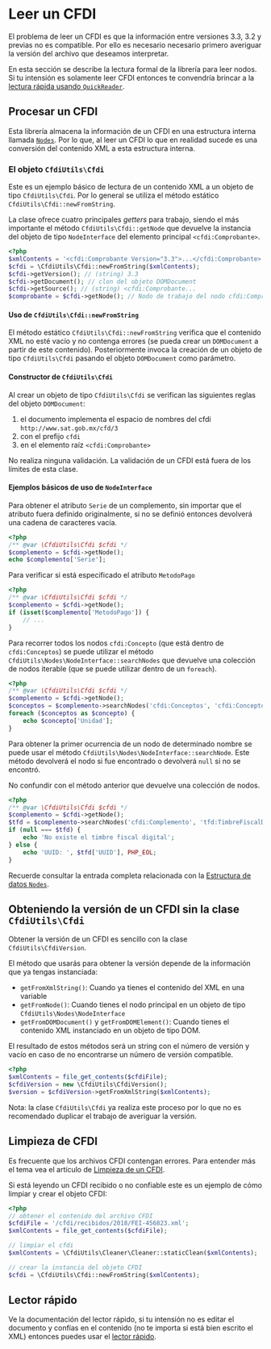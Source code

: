 # Leer un CFDI

El problema de leer un CFDI es que la información entre versiones 3.3, 3.2
y previas no es compatible. Por ello es necesario necesario primero
averiguar la versión del archivo que deseamos interpretar.

En esta sección se describe la lectura formal de la librería para leer nodos.
Si tu intensión es solamente leer CFDI entonces te convendría brincar a la
[lectura rápida usando `QuickReader`](quickreader.md).


## Procesar un CFDI

Esta librería almacena la información de un CFDI en una estructura interna llamada
[`Nodes`](../componentes/nodes.md). Por lo que, al leer un CFDI lo que en realidad sucede es
una conversión del contenido XML a esta estructura interna.


### El objeto `CfdiUtils\Cfdi`

Este es un ejemplo básico de lectura de un contenido XML a un objeto de
tipo `CfdiUtils\Cfdi`. Por lo general se utiliza el método estático
`CfdiUtils\Cfdi::newFromString`.

La clase ofrece cuatro principales *getters* para trabajo, siendo el más importante
el método `CfdiUtils\Cfdi::getNode` que devuelve la instancia del objeto de tipo
`NodeInterface` del elemento principal `<cfdi:Comprobante>`.

```php
<?php
$xmlContents = '<cfdi:Comprobante Version="3.3">...</cfdi:Comprobante>';
$cfdi = \CfdiUtils\Cfdi::newFromString($xmlContents);
$cfdi->getVersion(); // (string) 3.3
$cfdi->getDocument(); // clon del objeto DOMDocument
$cfdi->getSource(); // (string) <cfdi:Comprobante...
$comprobante = $cfdi->getNode(); // Nodo de trabajo del nodo cfdi:Comprobante
```


#### Uso de `CfdiUtils\Cfdi::newFromString`

El método estático `CfdiUtils\Cfdi::newFromString` verifica que el contenido XML
no esté vacío y no contenga errores (se pueda crear un `DOMDocument` a partir
de este contenido).
Posteriormente invoca la creación de un objeto de tipo `CfdiUtils\Cfdi` pasando
el objeto `DOMDocument` como parámetro.


#### Constructor de `CfdiUtils\Cfdi`

Al crear un objeto de tipo `CfdiUtils\Cfdi` se verifican las siguientes reglas
del objeto `DOMDocument`:

1. el documento implementa el espacio de nombres del cfdi `http://www.sat.gob.mx/cfd/3`
1. con el prefijo `cfdi`
1. en el elemento raíz `<cfdi:Comprobante>`

No realiza ninguna validación. La validación de un CFDI está fuera de los límites de esta clase.


#### Ejemplos básicos de uso de `NodeInterface`

Para obtener el atributo `Serie` de un complemento, sin importar que el atributo fuera definido
originalmente, si no se definió entonces devolverá una cadena de caracteres vacía.

```php
<?php
/** @var \CfdiUtils\Cfdi $cfdi */
$complemento = $cfdi->getNode();
echo $complemento['Serie'];
```

Para verificar si está especificado el atributo `MetodoPago`

```php
<?php
/** @var \CfdiUtils\Cfdi $cfdi */
$complemento = $cfdi->getNode();
if (isset($complemento['MetodoPago']) {
    // ...
}
```

Para recorrer todos los nodos `cfdi:Concepto` (que está dentro de `cfdi:Conceptos`)
se puede utilizar el método `CfdiUtils\Nodes\NodeInterface::searchNodes` que devuelve
una colección de nodos iterable (que se puede utilizar dentro de un `foreach`).

```php
<?php
/** @var \CfdiUtils\Cfdi $cfdi */
$complemento = $cfdi->getNode();
$conceptos = $complemento->searchNodes('cfdi:Conceptos', 'cfdi:Concepto');
foreach ($conceptos as $concepto) {
    echo $concepto['Unidad'];
}
```

Para obtener la primer ocurrencia de un nodo de determinado nombre se puede usar
el método `CfdiUtils\Nodes\NodeInterface::searchNode`. Este método devolverá el nodo
si fue encontrado o devolverá `null` si no se encontró.

No confundir con el método anterior que devuelve una colección de nodos.

```php
<?php
/** @var \CfdiUtils\Cfdi $cfdi */
$complemento = $cfdi->getNode();
$tfd = $complemento->searchNodes('cfdi:Complemento', 'tfd:TimbreFiscalDigital');
if (null === $tfd) {
    echo 'No existe el timbre fiscal digital';
} else {
    echo 'UUID: ', $tfd['UUID'], PHP_EOL;
}
```

Recuerde consultar la entrada completa relacionada con la [Estructura de datos `Nodes`](../componentes/nodes.md).


## Obteniendo la versión de un CFDI sin la clase `CfdiUtils\Cfdi`

Obtener la versión de un CFDI es sencillo con la clase `CfdiUtils\CfdiVersion`.

El método que usarás para obtener la versión depende de la información que ya
tengas instanciada:

- `getFromXmlString()`: Cuando ya tienes el contenido del XML en una variable
- `getFromNode()`: Cuando tienes el nodo principal en un objeto de tipo `CfdiUtils\Nodes\NodeInterface`
- `getFromDOMDocument()` y `getFromDOMElement()`: Cuando tienes el contenido XML
  instanciado en un objeto de tipo DOM.

El resultado de estos métodos será un string con el número de versión y vacío en
caso de no encontrarse un número de versión compatible.

```php
<?php
$xmlContents = file_get_contents($cfdiFile);
$cfdiVersion = new \CfdiUtils\CfdiVersion();
$version = $cfdiVersion->getFromXmlString($xmlContents);
```

Nota: la clase `CfdiUtils\Cfdi` ya realiza este proceso por lo que no es recomendado
duplicar el trabajo de averiguar la versión.


## Limpieza de CFDI

Es frecuente que los archivos CFDI contengan errores.
Para entender más el tema vea el artículo de [Limpieza de un CFDI](limpieza-cfdi-md).

Si está leyendo un CFDI recibido o no confiable este es un ejemplo de cómo limpiar y crear el objeto CFDI:

```php
<?php
// obtener el contenido del archivo CFDI
$cfdiFile = '/cfdi/recibidos/2018/FEI-456823.xml';
$xmlContents = file_get_contents($cfdiFile);

// limpiar el cfdi
$xmlContents = \CfdiUtils\Cleaner\Cleaner::staticClean($xmlContents);

// crear la instancia del objeto CFDI
$cfdi = \CfdiUtils\Cfdi::newFromString($xmlContents);
```


## Lector rápido

Ve la documentación del lector rápido, si tu intensión no es editar el documento
y confías en el contenido (no te importa si está bien escrito el XML) entonces puedes
usar el [lector rápido](quickreader.md).
